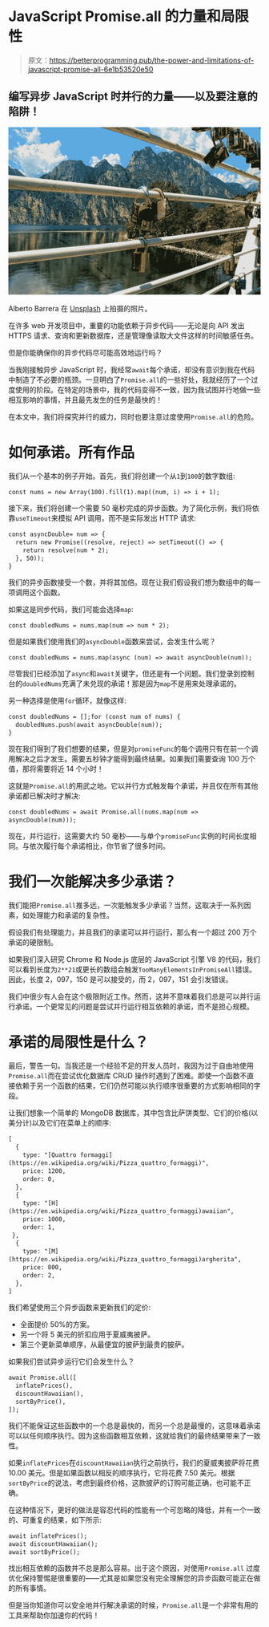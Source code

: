 # JavaScript Promise.all 的力量和局限性

> 原文：<https://betterprogramming.pub/the-power-and-limitations-of-javascript-promise-all-6e1b53520e50>

## 编写异步 JavaScript 时并行的力量——以及要注意的陷阱！

![](img/1f67d2199ef081c1f65159d408aad9ea.png)

Alberto Barrera 在 [Unsplash](https://unsplash.com/s/photos/promises?utm_source=unsplash&utm_medium=referral&utm_content=creditCopyText) 上拍摄的照片。

在许多 web 开发项目中，重要的功能依赖于异步代码——无论是向 API 发出 HTTPS 请求、查询和更新数据库，还是管理像读取大文件这样的时间敏感任务。

但是你能确保你的异步代码尽可能高效地运行吗？

当我刚接触异步 JavaScript 时，我经常`await`每个承诺，却没有意识到我在代码中制造了不必要的瓶颈。一旦明白了`Promise.all`的一些好处，我就经历了一个过度使用的阶段。在特定的场景中，我的代码变得不一致，因为我试图并行地做一些相互影响的事情，并且最先发生的任务是最快的！

在本文中，我们将探究并行的威力，同时也要注意过度使用`Promise.all`的危险。

# 如何承诺。所有作品

我们从一个基本的例子开始。首先，我们将创建一个从`1`到`100`的数字数组:

```
const nums = new Array(100).fill(1).map((num, i) => i + 1);
```

接下来，我们将创建一个需要 50 毫秒完成的异步函数。为了简化示例，我们将依靠`useTimeout`来模拟 API 调用，而不是实际发出 HTTP 请求:

```
const asyncDouble= num => {
  return new Promise((resolve, reject) => setTimeout(() => {
    return resolve(num * 2);
  }, 50));
}
```

我们的异步函数接受一个数，并将其加倍。现在让我们假设我们想为数组中的每一项调用这个函数。

如果这是同步代码，我们可能会选择`map`:

```
const doubledNums = nums.map(num => num * 2);
```

但是如果我们使用我们的`asyncDouble`函数来尝试，会发生什么呢？

```
const doubledNums = nums.map(async (num) => await asyncDouble(num));
```

尽管我们已经添加了`async`和`await`关键字，但还是有一个问题。我们登录到控制台的`doubledNums`充满了未兑现的承诺！那是因为`map`不是用来处理承诺的。

另一种选择是使用`for`循环，就像这样:

```
const doubledNums = [];for (const num of nums) {
  doubledNums.push(await asyncDouble(num));
}
```

现在我们得到了我们想要的结果，但是对`promiseFunc`的每个调用只有在前一个调用解决之后才发生。需要五秒钟才能得到最终结果。如果我们需要查询 100 万个值，那将需要将近 14 个小时！

这就是`Promise.all`的用武之地。它以并行方式触发每个承诺，并且仅在所有其他承诺都已解决时才解决:

```
const doubledNums = await Promise.all(nums.map(num => asyncDouble(num)));
```

现在，并行运行，这需要大约 50 毫秒——与单个`promiseFunc`实例的时间长度相同。与依次履行每个承诺相比，你节省了很多时间。

# 我们一次能解决多少承诺？

我们能把`Promise.all`推多远，一次能触发多少承诺？当然，这取决于一系列因素，如处理能力和承诺的复杂性。

假设我们有处理能力，并且我们的承诺可以并行运行，那么有一个超过 200 万个承诺的硬限制。

如果我们深入研究 Chrome 和 Node.js 底层的 JavaScript 引擎 V8 的代码，我们可以看到长度为`2**21`或更长的数组会触发`TooManyElementsInPromiseAll`错误。因此，长度 2，097，150 是可以接受的，而 2，097，151 会引发错误。

我们中很少有人会在这个极限附近工作。然而，这并不意味着我们总是可以并行运行承诺。一个更常见的问题是尝试并行运行相互依赖的承诺，而不是担心规模。

# 承诺的局限性是什么？

最后，警告一句。当我还是一个经验不足的开发人员时，我因为过于自由地使用`Promise.all`而在尝试优化数据库 CRUD 操作时遇到了困难。即使一个函数不直接依赖于另一个函数的结果，它们仍然可能以执行顺序很重要的方式影响相同的字段。

让我们想象一个简单的 MongoDB 数据库，其中包含比萨饼类型、它们的价格(以美分计)以及它们在菜单上的顺序:

```
[
  {
    type: "[Quattro formaggi](https://en.wikipedia.org/wiki/Pizza_quattro_formaggi)",
    price: 1200,
    order: 0,
  },
  {
    type: "[H](https://en.wikipedia.org/wiki/Pizza_quattro_formaggi)awaiian",
    price: 1000,
    order: 1,
 },
  {
    type: "[M](https://en.wikipedia.org/wiki/Pizza_quattro_formaggi)argherita",
    price: 800,
    order: 2,
  },
]
```

我们希望使用三个异步函数来更新我们的定价:

*   全面提价 50%的方案。
*   另一个将 5 美元的折扣应用于夏威夷披萨。
*   第三个更新菜单顺序，从最便宜的披萨到最贵的披萨。

如果我们尝试异步运行它们会发生什么？

```
await Promise.all([
  inflatePrices(),
  discountHawaiian(),
  sortByPrice(),
]);
```

我们不能保证这些函数中的一个总是最快的，而另一个总是最慢的，这意味着承诺可以以任何顺序执行。因为这些函数相互依赖，这就给我们的最终结果带来了一致性。

如果`inflatePrices`在`discountHawaiian`执行之前执行，我们的夏威夷披萨将花费 10.00 美元。但是如果函数以相反的顺序执行，它将花费 7.50 美元。根据`sortByPrice`的说法，考虑到最终价格，这款披萨的订购可能正确，也可能不正确。

在这种情况下，更好的做法是容忍代码的性能有一个可忽略的降低，并有一个一致的、可重复的结果，如下所示:

```
await inflatePrices();
await discountHawaiian();
await sortByPrice();
```

找出相互依赖的函数并不总是那么容易。出于这个原因，对使用`Promise.all` 过度优化保持警惕是很重要的——尤其是如果您没有完全理解您的异步函数可能正在做的所有事情。

但是当你知道你可以安全地并行解决承诺的时候，`Promise.all`是一个非常有用的工具来帮助你加速你的代码！